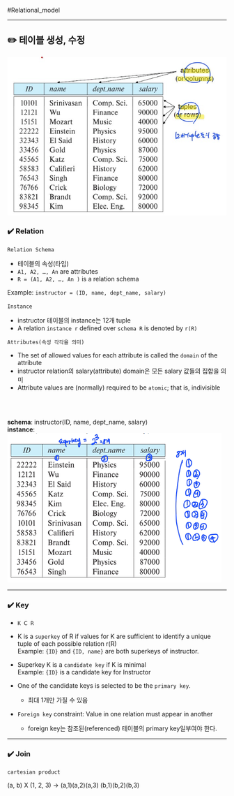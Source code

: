 #Relational_model

---
## ✏️ 테이블 생성, 수정
![!\[Alt text\](image.png)](image/image.png)
### ✔️ Relation

`Relation Schema`
- 테이블의 속성(타입)
- `A1, A2, …, An` are attributes
- `R = (A1, A2, …, An )` is a relation schema

Example:
`instructor = (ID, name, dept_name, salary)`


`Instance`
- instructor 테이블의 instance는 12개 tuple
- A relation `instance r` defined over `schema R` is denoted by `r(R)`


`Attributes(속성 각각을 의미)`
- The set of allowed values for each attribute is called the `domain` of the attribute
- instructor relation의 salary(attribute) domain은 모든 salary 값들의 집합을 의미
- Attribute values are (normally) required to be `atomic`; that is, indivisible

<br><br>


**schema**: instructor(ID, name, dept_name, salary)<br>
**instance**:
![!\[Alt text\](image-1.png)](image/image-1.png)

---

### ✔️ Key

- `K Ⅽ R`

- K is a `superkey` of R if values for K are sufficient to identify a unique tuple of each possible relation r(R)<br>
Example: `{ID}` and `{ID, name}` are both superkeys of instructor.

- Superkey K is a `candidate key` if K is minimal<br>
Example: `{ID}` is a candidate key for Instructor

- One of the candidate keys is selected to be the `primary key`.
   - 최대 1개만 가질 수 있음

- `Foreign key` constraint: Value in one relation must appear in another
   - foreign key는 참조된(referenced) 테이블의 primary key일부여야 한다.

---
### ✔️ Join
`cartesian product`

(a, b)   X   (1, 2, 3)
-> (a,1)(a,2)(a,3)  (b,1)(b,2)(b,3)  